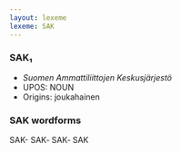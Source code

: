```yaml
---
layout: lexeme
lexeme: SAK
---
```


###  SAK₁

* _Suomen Ammattiliittojen Keskusjärjestö_
* UPOS:  NOUN
* Origins: joukahainen 


### SAK wordforms

SAK-
SAK‐
SAK‑
SAK

